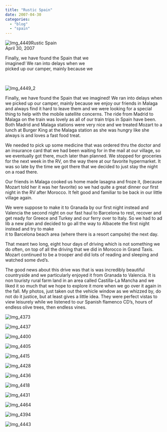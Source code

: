 ```yaml
---
title: "Rustic Spain"
date: 2007-04-30
categories: 
  - "blog"
  - "spain"
---
```


![Img_4449](https://pub-ac94b3f306b24c0dba4238943c97f2e1.r2.dev/photos/uncategorized/2008/03/24/img_4449.png)Rustic Spain  
April 30, 2007

Finally, we have found the Spain that we  
imagined! We ran into delays when we  
picked up our camper, mainly because we

[  
](https://pub-ac94b3f306b24c0dba4238943c97f2e1.r2.dev/photos/uncategorized/2008/03/24/img_4394.png)

<!--more-->

![Img_4449_2](https://pub-ac94b3f306b24c0dba4238943c97f2e1.r2.dev/photos/uncategorized/2008/03/24/img_4449_2.png)

Finally, we have found the Spain that we imagined! We ran into delays when we picked up our camper, mainly because we enjoy our friends in Malaga and always find it hard to leave them and we were looking for a special thing to help with the mobile satellite concerns. The ride from Madrid to Malaga on the train was lovely as all of our train trips in Spain have been. Both Madrid and Malaga stations were very nice and we treated Mozart to a lunch at Burger King at the Malaga station as she was hungry like she always is and loves a fast food treat.

We needed to pick up some medicine that was ordered thru the doctor and an insurance card that we had been waiting for in the mail at our village, so we eventually got there, much later than planned. We stopped for groceries for the next week in the RV, on the way there at our favorite hypermarket. It was so late by the time we got there that we decided to just stay the night on a road there.

Our friends in Malaga cooked us home made lasagna and froze it, (because Mozart told her it was her favorite) so we had quite a great dinner our first night in the RV after Morocco. It felt good and familiar to be back in our little village again.

We were suppose to make it to Granada by our first night instead and Valencia the second night on our fast haul to Barcelona to rest, recover and get ready for Greece and Turkey and our ferry over to Italy. So we had to ad lib a new plan and decided to go all the way to Albacete the first night instead and try to make  
it to Barcelona beach area (where there is a resort campsite) the next day.

That meant two long, eight hour days of driving which is not something we do often, on top of all the driving that we did in Morocco in Grand Taxis. Mozart continued to be a trooper and did lots of reading and sleeping and watched some dvd’s.

The good news about this drive was that is was incredibly beautiful countryside and we particularly enjoyed it from Granada to Valencia. It is non touristy rural farm land in an area called Castilla-La Mancha and we liked it so much that we hope to explore it more when we go over it again in the fall. My photos, just taken out the vehicle window as we whizzed by, do not do it justice, but at least gives a little idea. They were perfect vistas to view leisurely while we listened to our Spanish flamenco CD’s, hours of endless olive trees, then endless vines.

![Img_4373](https://pub-ac94b3f306b24c0dba4238943c97f2e1.r2.dev/photos/uncategorized/2008/03/24/img_4373.png)

![Img_4437](https://pub-ac94b3f306b24c0dba4238943c97f2e1.r2.dev/photos/uncategorized/2008/03/24/img_4437.png)

![Img_4400](https://pub-ac94b3f306b24c0dba4238943c97f2e1.r2.dev/photos/uncategorized/2008/03/24/img_4400.png)

![Img_4405](https://pub-ac94b3f306b24c0dba4238943c97f2e1.r2.dev/photos/uncategorized/2008/03/24/img_4405.png)

![Img_4415](https://pub-ac94b3f306b24c0dba4238943c97f2e1.r2.dev/photos/uncategorized/2008/03/24/img_4415.png)

![Img_4428](https://pub-ac94b3f306b24c0dba4238943c97f2e1.r2.dev/photos/uncategorized/2008/03/24/img_4428.png)

![Img_4436](https://pub-ac94b3f306b24c0dba4238943c97f2e1.r2.dev/photos/uncategorized/2008/03/24/img_4436.png)

![Img_4418](https://pub-ac94b3f306b24c0dba4238943c97f2e1.r2.dev/photos/uncategorized/2008/03/24/img_4418.png)

![Img_4431](https://pub-ac94b3f306b24c0dba4238943c97f2e1.r2.dev/photos/uncategorized/2008/03/24/img_4431.png)

![Img_4464](https://pub-ac94b3f306b24c0dba4238943c97f2e1.r2.dev/photos/uncategorized/2008/03/24/img_4464.png)

![Img_4394](https://pub-ac94b3f306b24c0dba4238943c97f2e1.r2.dev/photos/uncategorized/2008/03/24/img_4394.png)

![Img_4443](https://pub-ac94b3f306b24c0dba4238943c97f2e1.r2.dev/photos/uncategorized/2008/03/24/img_4443.png)
